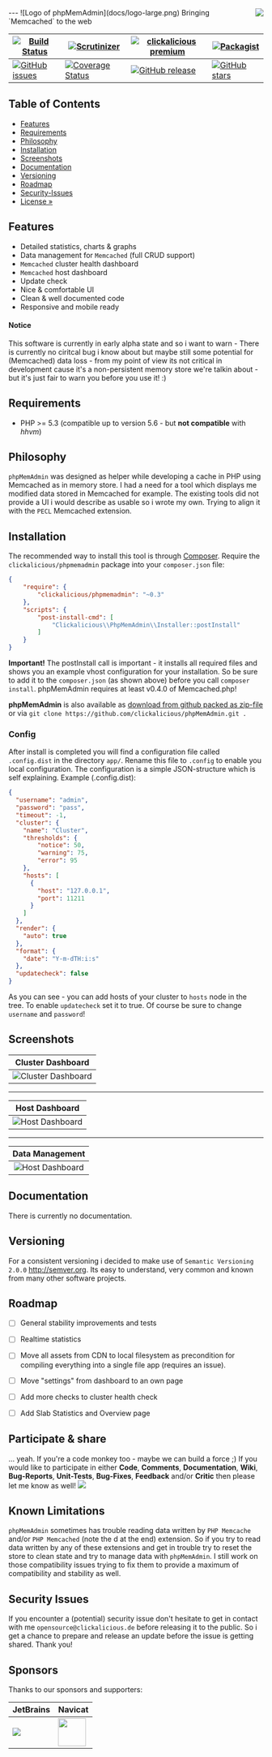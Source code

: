 <img src="https://avatars2.githubusercontent.com/u/514566?v=3&u=4615dfc4970d93dea5d3eaf996b7903ee6e24e20&s=140" align="right" />
---
![Logo of phpMemAdmin](docs/logo-large.png)  
Bringing `Memcached` to the web  


| [![Build Status](https://travis-ci.org/clickalicious/phpMemAdmin.svg?branch=master)](https://travis-ci.org/clickalicious/phpMemAdmin) 	| [![Scrutinizer](https://img.shields.io/scrutinizer/g/clickalicious/phpMemAdmin.svg)](https://scrutinizer-ci.com/g/clickalicious/phpMemAdmin/) 	| [![clickalicious premium](https://img.shields.io/badge/clickalicious-premium-green.svg?style=flat)](https://www.clickalicious.de/) 	| [![Packagist](https://img.shields.io/packagist/l/clickalicious/phpmemadmin.svg?style=flat)](http://opensource.org/licenses/BSD-3-Clause) 	|
|---	|---	|---	|---	|
| [![GitHub issues](https://img.shields.io/github/issues/clickalicious/phpmemadmin.svg?style=flat)](https://github.com/clickalicious/phpMemAdmin/issues) 	| [![Coverage Status](https://coveralls.io/repos/clickalicious/phpMemAdmin/badge.svg)](https://coveralls.io/r/clickalicious/phpMemAdmin)  	| [![GitHub release](https://img.shields.io/github/release/clickalicious/phpMemAdmin.svg?style=flat)](https://github.com/clickalicious/phpMemAdmin/releases) 	| [![GitHub stars](https://img.shields.io/github/stars/clickalicious/phpmemadmin.svg?style=flat)](https://github.com/clickalicious/phpMemAdmin/stargazers)  	|


## Table of Contents

- [Features](#features)
- [Requirements](#requirements)
- [Philosophy](#philosophy)
- [Installation](#installation)
- [Screenshots](#screenshots)
- [Documentation](#documentation) 
- [Versioning](#versioning)
- [Roadmap](#roadmap) 
- [Security-Issues](#security-issues)  
- [License »](LICENSE)  


## Features

 - Detailed statistics, charts & graphs
 - Data management for `Memcached` (full CRUD support)
 - `Memcached` cluster health dashboard
 - `Memcached` host dashboard
 - Update check
 - Nice & comfortable UI
 - Clean & well documented code
 - Responsive and mobile ready

#### Notice
This software is currently in early alpha state and so i want to warn - There is currently no ciritcal bug i know about but maybe still some potential for (Memcached) data loss - from my point of view its not critical in development cause it's a non-persistent memory store we're talkin about - but it's just fair to warn you before you use it! :)


## Requirements

 - PHP >= 5.3 (compatible up to version 5.6 - but **not compatible** with *hhvm*)


## Philosophy

`phpMemAdmin` was designed as helper while developing a cache in PHP using Memcached as in memory store. I had a need for a tool which displays me modified data stored in Memcached for example. The existing tools did not provide a UI i would describe as usable so i wrote my own. Trying to align it with the `PECL` Memcached extension.

## Installation
The recommended way to install this tool is through [Composer](http://getcomposer.org/). Require the `clickalicious/phpmemadmin` package into your `composer.json` file:

```json
{
    "require": {
        "clickalicious/phpmemadmin": "~0.3"
    },
    "scripts": {
    	"post-install-cmd": [
        	"Clickalicious\\PhpMemAdmin\\Installer::postInstall"
    	]
    }
}
```

**Important!** The postInstall call is important - it installs all required files and shows you an example vhost configuration for your installation. So be sure to add it to the `composer.json` (as shown above) before you call `composer install`. phpMemAdmin requires at least v0.4.0 of Memcached.php!

**phpMemAdmin** is also available as [download from github packed as zip-file](https://github.com/clickalicious/phpMemAdmin/archive/master.zip "zip package containing library for download") or via `git clone https://github.com/clickalicious/phpMemAdmin.git .`

### Config
After install is completed you will find a configuration file called `.config.dist` in the directory `app/`. Rename this file to `.config` to enable you local configuration. The configuration is a simple JSON-structure which is self explaining. Example (.config.dist):

```json
{
  "username": "admin",
  "password": "pass",
  "timeout": -1,
  "cluster": {
    "name": "Cluster",
    "thresholds": {
        "notice": 50,
        "warning": 75,
        "error": 95
    },
    "hosts": [
      {
        "host": "127.0.0.1",
        "port": 11211
      }
    ]
  },
  "render": {
    "auto": true
  },
  "format": {
    "date": "Y-m-dTH:i:s"
  },
  "updatecheck": false
}

```

As you can see - you can add hosts of your cluster to `hosts` node in the tree. To enable `updatecheck` set it to true. Of course be sure to change `username` and `password`!

## Screenshots

| Cluster Dashboard |
|:---:|
| ![Cluster Dashboard](docs/phpMemAdmin_01-small.png) |


----------


| Host Dashboard |
|:---:|
| ![Host Dashboard](docs/phpMemAdmin_02-small.png) |


----------


| Data Management |
|:---:|
| ![Host Dashboard](docs/phpMemAdmin_03-small.png) |


## Documentation

There is currently no documentation.


## Versioning
For a consistent versioning i decided to make use of `Semantic Versioning 2.0.0` http://semver.org. Its easy to understand, very common and known from many other software projects.


## Roadmap

- [ ] General stability improvements and tests
- [ ] Realtime statistics
- [ ] Move all assets from CDN to local filesystem as precondition for compiling everything into a single file app (requires an issue).
- [ ] Move "settings" from dashboard to an own page
- [ ] Add more checks to cluster health check
- [ ] Add Slab Statistics and Overview page


## Participate & share

... yeah. If you're a code monkey too - maybe we can build a force ;) If you would like to participate in either **Code**, **Comments**, **Documentation**, **Wiki**, **Bug-Reports**, **Unit-Tests**, **Bug-Fixes**, **Feedback** and/or **Critic** then please let me know as well!
<a href="https://twitter.com/intent/tweet?hashtags=&original_referer=http%3A%2F%2Fgithub.com%2F&text=%23phpMemAdmin%20-%20Bringing%20%40memcached%20to%20the%20web.%20https%3A%2F%2Fgithub.com%2Fclickalicious%2FphpMemAdmin&tw_p=tweetbutton" target="_blank">
  <img src="http://jpillora.com/github-twitter-button/img/tweet.png"></img>
</a>


## Known Limitations
`phpMemAdmin` sometimes has trouble reading data written by `PHP Memcache` and/or `PHP Memcached` (note the d at the end) extension. So if you try to read data written by any of these extensions and get in trouble try to reset the store to clean state and try to manage data with `phpMemAdmin`. I still work on those compatibility issues trying to fix them to provide a maximum of compatibility and stability as well.  


## Security Issues

If you encounter a (potential) security issue don't hesitate to get in contact with me `opensource@clickalicious.de` before releasing it to the public. So i get a chance to prepare and release an update before the issue is getting shared. Thank you!


## Sponsors  
Thanks to our sponsors and supporters:  

| JetBrains | Navicat |
|---|---|
| <a href="https://www.jetbrains.com/phpstorm/" title="PHP IDE :: JetBrains PhpStorm" target="_blank"><img src="https://www.jetbrains.com/phpstorm/documentation/docs/logo_phpstorm.png"></img></a> | <a href="http://www.navicat.com/" title="Navicat GUI - DB GUI-Admin-Tool for MySQL, MariaDB, SQL Server, SQLite, Oracle & PostgreSQL" target="_blank"><img src="http://upload.wikimedia.org/wikipedia/en/9/90/PremiumSoft_Navicat_Premium_Logo.png" height="55" /></a>  |
